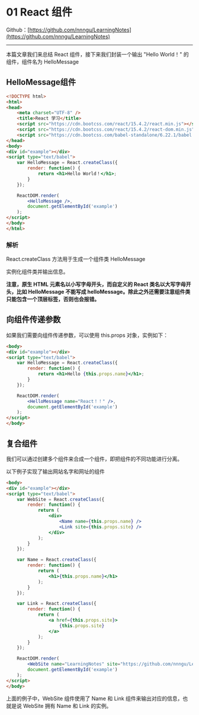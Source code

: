 # 01 React 组件

Github：[https://github.com/nnngu/LearningNotes](https://github.com/nnngu/LearningNotes)

---

本篇文章我们来总结 React 组件，接下来我们封装一个输出 "Hello World！" 的组件，组件名为 HelloMessage

## HelloMessage组件

```html
<!DOCTYPE html>
<html>
<head>
    <meta charset="UTF-8" />
    <title>React 学习</title>
    <script src="https://cdn.bootcss.com/react/15.4.2/react.min.js"></script>
    <script src="https://cdn.bootcss.com/react/15.4.2/react-dom.min.js"></script>
    <script src="https://cdn.bootcss.com/babel-standalone/6.22.1/babel.min.js"></script>
</head>
<body>
<div id="example"></div>
<script type="text/babel">
    var HelloMessage = React.createClass({
        render: function() {
            return <h1>Hello World！</h1>;
        }
    });

    ReactDOM.render(
        <HelloMessage />,
        document.getElementById('example')
    );
</script>
</body>
</html>
```

### 解析

React.createClass 方法用于生成一个组件类 HelloMessage

<HelloMessage /> 实例化组件类并输出信息。

**注意，原生 HTML 元素名以小写字母开头，而自定义的 React 类名以大写字母开头，比如 HelloMessage 不能写成 helloMessage。除此之外还需要注意组件类只能包含一个顶层标签，否则也会报错。**

## 向组件传递参数

如果我们需要向组件传递参数，可以使用 this.props 对象，实例如下：

```html
<body>
<div id="example"></div>
<script type="text/babel">
    var HelloMessage = React.createClass({
        render: function() {
            return <h1>Hello {this.props.name}</h1>;
        }
    });

    ReactDOM.render(
        <HelloMessage name="React！！" />,
        document.getElementById('example')
    );
</script>
</body>
```

## 复合组件

我们可以通过创建多个组件来合成一个组件，即把组件的不同功能进行分离。

以下例子实现了输出网站名字和网址的组件

```html
<body>
<div id="example"></div>
<script type="text/babel">
    var WebSite = React.createClass({
        render: function() {
            return (
                <div>
                    <Name name={this.props.name} />
                    <Link site={this.props.site} />
                </div>
            );
        }
    });

    var Name = React.createClass({
        render: function() {
            return (
                <h1>{this.props.name}</h1>
            );
        }
    });

    var Link = React.createClass({
        render: function() {
            return (
                <a href={this.props.site}>
                    {this.props.site}
                </a>
            );
        }
    });

    ReactDOM.render(
        <WebSite name="LearningNotes" site="https://github.com/nnngu/LearningNotes" />,
        document.getElementById('example')
    );
</script>
</body>
```

上面的例子中，WebSite 组件使用了 Name 和 Link 组件来输出对应的信息，也就是说 WebSite 拥有 Name 和 Link 的实例。
